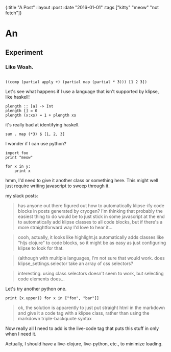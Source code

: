 {:title "A Post"
 :layout :post
 :date "2016-01-01"
 :tags  ["kitty" "meow" "not fetch"]}

# An

## Experiment

### Like Woah. 

<code class="clojure">
((comp (partial apply +) (partial map (partial * 3))) [1 2 3])
</code>

Let's see what happens if I use a language that isn't supported by klipse, like haskell! 

```
plength :: [a] -> Int
plength [] = 0
plength (x:xs) = 1 + plength xs
```

it's really bad at identifying haskell.

```
sum . map (*3) $ [1, 2, 3]
```

I wonder if I can use python? 

```
import foo
print "meow"

for x in y:
    print x
```

hmm, I'd need to give it another class or something here.  This might well just require writing javascript to sweep through it.  

my slack posts:

> has anyone out there figured out how to automatically klipse-ify code blocks in posts generated by cryogen?  I'm thinking that probably the easiest thing to do would be to just stick in some javascript at the end to automatically add klipse classes to all code blocks, but if there's a more straightforward way I'd love to hear it...

> oooh, actually, it looks like highlight.js automatically adds classes like "hljs clojure" to code blocks, so it might be as easy as just configuring klipse to look for that.

> (although with multiple languages, I'm not sure that would work. does klipse_settings.selector take an array of css selectors?

> interesting.  using class selectors doesn't seem to work, but selecting code elements does...

Let's try another python one.

<code class="python">print [x.upper() for x in ["foo", "bar"]]
</code>

> ok, the solution is apparently to just put straight html in the markdown and give it a code tag with a klipse class, rather than using the markdown triple-backquote syntax

Now really all I need to add is the live-code tag that puts this stuff in only when I need it.  

Actually, I should have a live-clojure, live-python, etc., to minimize loading. 
